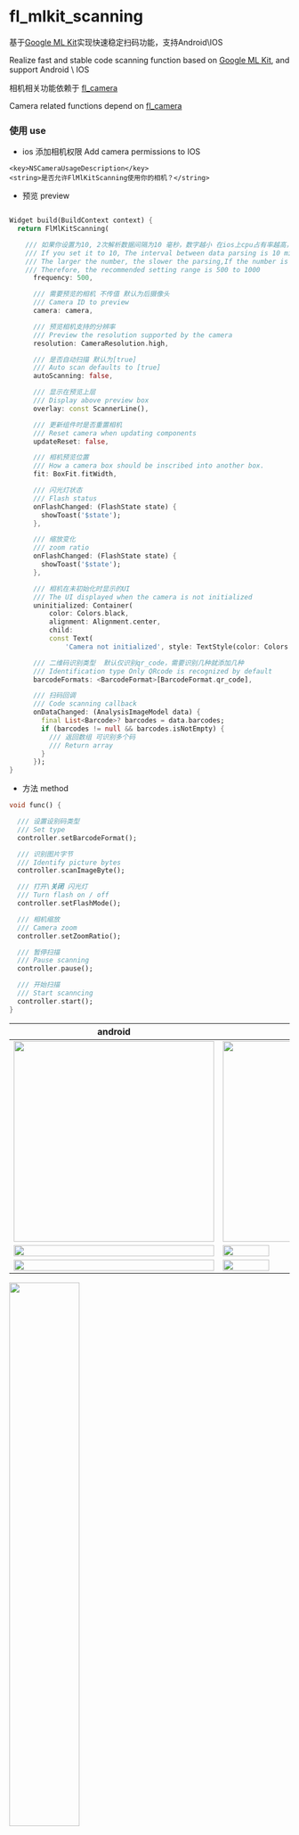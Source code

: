 # fl_mlkit_scanning

基于[Google ML Kit](https://developers.google.com/ml-kit/vision/barcode-scanning)实现快速稳定扫码功能，支持Android\IOS

Realize fast and stable code scanning function based
on [Google ML Kit](https://developers.google.com/ml-kit/vision/barcode-scanning), and support
Android \ IOS

相机相关功能依赖于 [fl_camera](https://pub.dev/packages/fl_camera)

Camera related functions depend on [fl_camera](https://pub.dev/packages/fl_camera)

### 使用 use

- ios 添加相机权限 Add camera permissions to IOS

```plist
<key>NSCameraUsageDescription</key>
<string>是否允许FlMlKitScanning使用你的相机？</string>
```

- 预览 preview

```dart

Widget build(BuildContext context) {
  return FlMlKitScanning(

    /// 如果你设置为10, 2次解析数据间隔为10 毫秒，数字越小 在ios上cpu占有率越高，数字越大，识别速度会变慢，建议设置500-100
    /// If you set it to 10, The interval between data parsing is 10 milliseconds
    /// The larger the number, the slower the parsing,If the number is too small, the CPU percentage will be too high on ios
    /// Therefore, the recommended setting range is 500 to 1000
      frequency: 500,

      /// 需要预览的相机 不传值 默认为后摄像头
      /// Camera ID to preview
      camera: camera,

      /// 预览相机支持的分辨率
      /// Preview the resolution supported by the camera
      resolution: CameraResolution.high,

      /// 是否自动扫描 默认为[true]
      /// Auto scan defaults to [true]
      autoScanning: false,

      /// 显示在预览上层
      /// Display above preview box
      overlay: const ScannerLine(),

      /// 更新组件时是否重置相机
      /// Reset camera when updating components
      updateReset: false,

      /// 相机预览位置
      /// How a camera box should be inscribed into another box.
      fit: BoxFit.fitWidth,

      /// 闪光灯状态
      /// Flash status
      onFlashChanged: (FlashState state) {
        showToast('$state');
      },

      /// 缩放变化
      /// zoom ratio
      onFlashChanged: (FlashState state) {
        showToast('$state');
      },

      /// 相机在未初始化时显示的UI
      /// The UI displayed when the camera is not initialized
      uninitialized: Container(
          color: Colors.black,
          alignment: Alignment.center,
          child:
          const Text(
              'Camera not initialized', style: TextStyle(color: Colors.white))),

      /// 二维码识别类型  默认仅识别qr_code，需要识别几种就添加几种
      /// Identification type Only QRcode is recognized by default
      barcodeFormats: <BarcodeFormat>[BarcodeFormat.qr_code],

      /// 扫码回调
      /// Code scanning callback
      onDataChanged: (AnalysisImageModel data) {
        final List<Barcode>? barcodes = data.barcodes;
        if (barcodes != null && barcodes.isNotEmpty) {
          /// 返回数组 可识别多个码
          /// Return array
        }
      });
}

```

- 方法 method

```dart
void func() {

  /// 设置设别码类型
  /// Set type
  controller.setBarcodeFormat();

  /// 识别图片字节
  /// Identify picture bytes
  controller.scanImageByte();

  /// 打开\关闭 闪光灯 
  /// Turn flash on / off
  controller.setFlashMode();

  /// 相机缩放
  /// Camera zoom
  controller.setZoomRatio();

  /// 暂停扫描
  /// Pause scanning
  controller.pause();

  /// 开始扫描
  /// Start scanncing
  controller.start();
}

```

| android | ios |
| --- | --- |
| <img src="https://github.com/Wayaer/fl_mlkit_scanning/raw/main/res/ios.png" width="360" />  |  <img src="https://github.com/Wayaer/fl_mlkit_scanning/raw/main/res/android.jpg" width="360"/> |
| <img src="https://github.com/Wayaer/fl_mlkit_scanning/raw/main/res/android_image.jpg" width="100%"/> |  <img src="https://github.com/Wayaer/fl_mlkit_scanning/raw/main/res/ios_image.png" width="48%"/> |
| <img src="https://github.com/Wayaer/fl_mlkit_scanning/raw/main/res/android_scan.jpg" width="100%"/> |  <img src="https://github.com/Wayaer/fl_mlkit_scanning/raw/main/res/ios_scan.png" width="48%"/> |

<img src="https://github.com/Wayaer/fl_mlkit_scanning/raw/main/res/test.png" width="50%"/>
